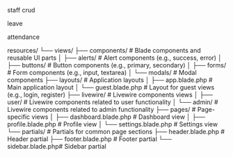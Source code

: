 

staff crud 


leave 

attendance 


resources/
└── views/
    ├── components/          # Blade components and reusable UI parts
    │   ├── alerts/          # Alert components (e.g., success, error)
    │   ├── buttons/         # Button components (e.g., primary, secondary)
    │   ├── forms/           # Form components (e.g., input, textarea)
    │   └── modals/          # Modal components
    ├── layouts/             # Application layouts
    │   ├── app.blade.php    # Main application layout
    │   └── guest.blade.php  # Layout for guest views (e.g., login, register)
    ├── livewire/            # Livewire components views
    │   ├── user/            # Livewire components related to user functionality
    │   └── admin/           # Livewire components related to admin functionality
    ├── pages/               # Page-specific views
    │   ├── dashboard.blade.php  # Dashboard view
    │   ├── profile.blade.php    # Profile view
    │   └── settings.blade.php   # Settings view
    └── partials/            # Partials for common page sections
        ├── header.blade.php # Header partial
        ├── footer.blade.php # Footer partial
        └── sidebar.blade.php# Sidebar partial
